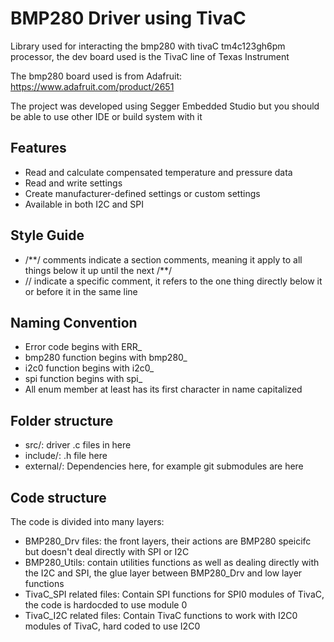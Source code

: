 # BMP280 Driver using TivaC

Library used for interacting the bmp280 with tivaC tm4c123gh6pm processor, the dev board used is the TivaC line of Texas Instrument

The bmp280 board used is from Adafruit: https://www.adafruit.com/product/2651

The project was developed using Segger Embedded Studio but you should be able to use other IDE or build system with it

## Features

- Read and calculate compensated temperature and pressure data
- Read and write settings
- Create manufacturer-defined settings or custom settings
- Available in both I2C and SPI

## Style Guide

- /\*\*/ comments indicate a section comments, meaning it apply to all things below it up until the next /**/
- // indicate a specific comment, it refers to the one thing directly below it or before it in the same line

## Naming Convention

- Error code begins with ERR_
- bmp280 function begins with bmp280_
- i2c0 function begins with i2c0_
- spi function begins with spi_
- All enum member at least has its first character in name capitalized

## Folder structure

- src/: driver .c files in here
- include/: .h file here
- external/: Dependencies here, for example git submodules are here

## Code structure

The code is divided into many layers:

- BMP280_Drv files: the front layers, their actions are BMP280 speicifc but doesn't deal directly with SPI or I2C
- BMP280_Utils: contain utilities functions as well as dealing directly with the I2C and SPI, the glue layer between BMP280_Drv and low layer functions
- TivaC_SPI related files: Contain SPI functions for SPI0 modules of TivaC, the code is hardocded to use module 0
- TivaC_I2C related files: Contain TivaC functions to work with I2C0 modules of TivaC, hard coded to use I2C0